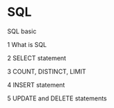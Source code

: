 # SQL
SQL basic

1 What is SQL

2 SELECT statement

3 COUNT, DISTINCT, LIMIT

4 INSERT statement

5 UPDATE and DELETE statements
